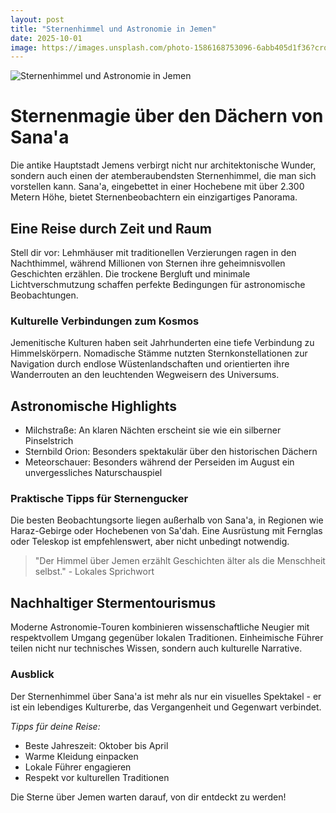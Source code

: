 ```yaml
---
layout: post
title: "Sternenhimmel und Astronomie in Jemen"
date: 2025-10-01
image: https://images.unsplash.com/photo-1586168753096-6abb405d1f36?crop=entropy&cs=tinysrgb&fit=max&fm=jpg&ixid=M3w3OTQ0MzZ8MHwxfHNlYXJjaHwxfHxTdGVybmVuaGltbWVsJTIwdW5kJTIwQXN0cm9ub21pZSUyMEplbWVufGVufDB8MHx8fDE3NTkyODk4MzN8MA&ixlib=rb-4.1.0&q=80&w=1080
---
```


![Sternenhimmel und Astronomie in Jemen](https://images.unsplash.com/photo-1586168753096-6abb405d1f36?crop=entropy&cs=tinysrgb&fit=max&fm=jpg&ixid=M3w3OTQ0MzZ8MHwxfHNlYXJjaHwxfHxTdGVybmVuaGltbWVsJTIwdW5kJTIwQXN0cm9ub21pZSUyMEplbWVufGVufDB8MHx8fDE3NTkyODk4MzN8MA&ixlib=rb-4.1.0&q=80&w=1080)

# Sternenmagie über den Dächern von Sana'a

Die antike Hauptstadt Jemens verbirgt nicht nur architektonische Wunder, sondern auch einen der atemberaubendsten Sternenhimmel, die man sich vorstellen kann. Sana'a, eingebettet in einer Hochebene mit über 2.300 Metern Höhe, bietet Sternenbeobachtern ein einzigartiges Panorama.

## Eine Reise durch Zeit und Raum

Stell dir vor: Lehmhäuser mit traditionellen Verzierungen ragen in den Nachthimmel, während Millionen von Sternen ihre geheimnisvollen Geschichten erzählen. Die trockene Bergluft und minimale Lichtverschmutzung schaffen perfekte Bedingungen für astronomische Beobachtungen.

### Kulturelle Verbindungen zum Kosmos

Jemenitische Kulturen haben seit Jahrhunderten eine tiefe Verbindung zu Himmelskörpern. Nomadische Stämme nutzten Sternkonstellationen zur Navigation durch endlose Wüstenlandschaften und orientierten ihre Wanderrouten an den leuchtenden Wegweisern des Universums.

## Astronomische Highlights

- Milchstraße: An klaren Nächten erscheint sie wie ein silberner Pinselstrich
- Sternbild Orion: Besonders spektakulär über den historischen Dächern
- Meteorschauer: Besonders während der Perseiden im August ein unvergessliches Naturschauspiel

### Praktische Tipps für Sternengucker

Die besten Beobachtungsorte liegen außerhalb von Sana'a, in Regionen wie Haraz-Gebirge oder Hochebenen von Sa'dah. Eine Ausrüstung mit Fernglas oder Teleskop ist empfehlenswert, aber nicht unbedingt notwendig.

> "Der Himmel über Jemen erzählt Geschichten älter als die Menschheit selbst." - Lokales Sprichwort

## Nachhaltiger Stermentourismus

Moderne Astronomie-Touren kombinieren wissenschaftliche Neugier mit respektvollem Umgang gegenüber lokalen Traditionen. Einheimische Führer teilen nicht nur technisches Wissen, sondern auch kulturelle Narrative.

### Ausblick

Der Sternenhimmel über Sana'a ist mehr als nur ein visuelles Spektakel - er ist ein lebendiges Kulturerbe, das Vergangenheit und Gegenwart verbindet.

*Tipps für deine Reise:*
- Beste Jahreszeit: Oktober bis April
- Warme Kleidung einpacken
- Lokale Führer engagieren
- Respekt vor kulturellen Traditionen

Die Sterne über Jemen warten darauf, von dir entdeckt zu werden!